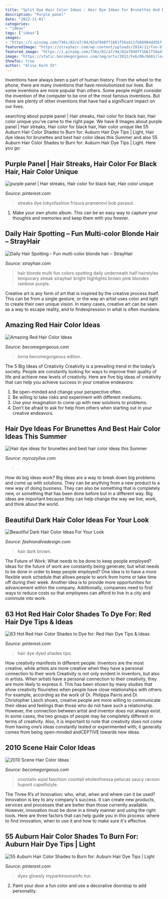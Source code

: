 ```yaml
---
title: "Split Dye Hair Color Ideas : Hair Dye Ideas For Brunettes And Best Hair Color Ideas This Summer"
description: "Purple panel"
date: "2022-11-01"
categories:
- "ideas"
tags: ["ideas"]
images:
- "https://i.pinimg.com/736x/82/a7/94/82a7948ff1b61f56a411fb66984dd55f.jpg"
featuredImage: "https://strayhair.com/wp-content/uploads/2014/11/fun-blonde-multi-color-hair-color.jpg"
featured_image: "https://i.pinimg.com/736x/82/a7/94/82a7948ff1b61f56a411fb66984dd55f.jpg"
image: "https://static.becomegorgeous.com/img/arts/2012/Feb/06/6681/lornaevans_red_hair_color.jpg"
ShowToc: true
author: "Alisa Koch IV"
---
```



Inventions have always been a part of human history. From the wheel to the phone, there are many inventions that have revolutionized our lives. But some inventions are more popular than others. Some people might consider the invention of the computer to be one of the most famous inventions. But there are plenty of other inventions that have had a significant impact on our lives.

	

		
searching about purple panel | Hair streaks, Hair color for black hair, Hair color unique you've came to the right page. We have 8 Images about purple panel | Hair streaks, Hair color for black hair, Hair color unique like 55 Auburn Hair Color Shades to Burn for: Auburn Hair Dye Tips | Light, Hair dye ideas for brunettes and best hair color ideas this Summer and also 55 Auburn Hair Color Shades to Burn for: Auburn Hair Dye Tips | Light. Here you go:
		
    
## Purple Panel | Hair Streaks, Hair Color For Black Hair, Hair Color Unique

<img loading=lazy src="https://i.pinimg.com/736x/fc/b5/b2/fcb5b29c5a61e8e7f59cb8a6bd57dc6e--purple-black-hair-dye-purple-streaks.jpg" onerror="this.onerror=null;this.src='https://tse2.mm.bing.net/th?id=OIP.92SMc9Kny42cNaLmTjlotgHaLH&amp;pid=15.1';" alt="purple panel | Hair streaks, Hair color for black hair, Hair color unique">

_Source: pinterest.com_

>streaks dye tokyofashion frizura pramenovi bob parasol. 

	

1. Make your own photo album. This can be an easy way to capture your thoughts and memories and keep them with you forever.

    
## Daily Hair Spotting – Fun Multi-color Blonde Hair – StrayHair

<img loading=lazy src="https://strayhair.com/wp-content/uploads/2014/11/fun-blonde-multi-color-hair-color.jpg" onerror="this.onerror=null;this.src='https://tse1.mm.bing.net/th?id=OIP.hqblZ55xmZY1BnKmnZFyeQHaKs&amp;pid=15.1';" alt="Daily Hair Spotting – Fun multi-color blonde hair – StrayHair">

_Source: strayhair.com_

>hair blonde multi fun colors spotting daily underneath half hairstyles temporary streak strayhair bright highlights brown pink blondes rainbow purple. 

	

Creative art is any form of art that is inspired by the creative process itself. This can be from a single gesture, or the way an artist uses color and light to create their own unique vision. In many cases, creative art can be seen as a way to escape reality, and to findexpression in what is often mundane.

    
## Amazing Red Hair Color Ideas

<img loading=lazy src="https://static.becomegorgeous.com/img/arts/2012/Feb/06/6681/lornaevans_red_hair_color.jpg" onerror="this.onerror=null;this.src='https://tse2.mm.bing.net/th?id=OIP.B8LT_S31DCebxia_e5Hw6gHaKe&amp;pid=15.1';" alt="Amazing Red Hair Color Ideas">

_Source: becomegorgeous.com_

>lorna becomegorgeous editon. 

	

The 5 Big Ideas of Creativity
Creativity is a prevailing trend in the today’s society. People are constantly looking for ways to improve their quality of life and achieve new levels of creativity. Here are five big ideas of creativity that can help you achieve success in your creative endeavors: 
1. Be open-minded and change your perspective often.
2. Be willing to take risks and experiment with different mediums.
3. Use your imagination to come up with new solutions to problems.
4. Don’t be afraid to ask for help from others when starting out in your creative endeavors.

    
## Hair Dye Ideas For Brunettes And Best Hair Color Ideas This Summer

<img loading=lazy src="https://mycozylive.com/wp-content/uploads/2020/07/25.jpg" onerror="this.onerror=null;this.src='https://tse4.mm.bing.net/th?id=OIP.wVTNrEWEekq_ioQAPusqnAHaJ5&amp;pid=15.1';" alt="Hair dye ideas for brunettes and best hair color ideas this Summer">

_Source: mycozylive.com_

>. 

	

How do big ideas work?
Big ideas are a way to break down big problems and come up with solutions. They can be anything from a new product to a new way of doing business. They can also be something that is completely new, or something that has been done before but in a different way. Big ideas are important because they can help change the way we live, work, and think about the world.

    
## Beautiful Dark Hair Color Ideas For Your Look

<img loading=lazy src="https://www.fashiondivadesign.com/wp-content/uploads/2013/01/dark-brown-hair.jpg" onerror="this.onerror=null;this.src='https://tse2.mm.bing.net/th?id=OIP.yvXpe0ncABE-OnjENOIJCAHaLM&amp;pid=15.1';" alt="Beautiful Dark Hair Color Ideas For Your Look">

_Source: fashiondivadesign.com_

>hair dark brown. 

	

The Future of Work: What needs to be done to keep people employed?
Ideas for the future of work are constantly being generate, but what needs to be done in order to keep people employed? One idea is to have a more flexible work schedule that allows people to work from home or take time off during their week. Another idea is to provide more opportunities for advancement within the company. Additionally, companies need to find ways to reduce costs so that employees can afford to live in a city and commute into work.

    
## 63 Hot Red Hair Color Shades To Dye For: Red Hair Dye Tips &amp; Ideas

<img loading=lazy src="https://i.pinimg.com/736x/6d/21/b7/6d21b76daf1b1a443476fcd57fbc855a.jpg" onerror="this.onerror=null;this.src='https://tse4.mm.bing.net/th?id=OIP.VVluzqTMT5Gt3f0wn2I19QHaKy&amp;pid=15.1';" alt="63 Hot Red Hair Color Shades to Dye for: Red Hair Dye Tips &amp; Ideas">

_Source: pinterest.com_

>hair dye dyed shades tips. 

	

How creativity manifests in different people: Inventors are the most creative, while artists are more creative when they have a personal connection to their work
Creativity is not only evident in inventors, but also in artists. When artists have a personal connection to their creativity, they are more likely to express it. This has been shown by many studies that show creativity flourishes when people have close relationships with others. For example, according as the work of Dr. Philippa Parris and Dr. Christopher Lasch shows, creative people are more willing to communicate their ideas and feelings than those who do not have such a relationship. 
However, the connection between artist and inventor does not always exist. In some cases, the two groups of people may be completely different in terms of creativity. Also, it is important to note that creativity does not come from having one’s ideas constantly tested or experimented with; it generally comes from being open-minded andCEPTIVE towards new ideas.

    
## 2010 Scene Hair Color Ideas

<img loading=lazy src="https://static.becomegorgeous.com/img/arts/2010/Aug/11/2555/coontails_scene_hair.jpg" onerror="this.onerror=null;this.src='https://tse4.mm.bing.net/th?id=OIP.Ni4K7qxsvsGyoM9w99n7AQAAAA&amp;pid=15.1';" alt="2010 Scene Hair Color Ideas">

_Source: becomegorgeous.com_

>coontails wpid faschion coontail etoileofnessa pelucas saucy racoon hupont capellistyle. 

	

The Three R’s of Innovation: who, what, when and where can it be used?
Innovation is key to any company's success. It can create new products, services and processes that are better than those currently available. However, innovation must be done in a timely manner and using the right tools. Here are three factors that can help guide you in this process: where to find innovation, when to use it and how to make sure it's effective.

    
## 55 Auburn Hair Color Shades To Burn For: Auburn Hair Dye Tips | Light

<img loading=lazy src="https://i.pinimg.com/736x/82/a7/94/82a7948ff1b61f56a411fb66984dd55f.jpg" onerror="this.onerror=null;this.src='https://tse4.mm.bing.net/th?id=OIP.jqfoiUQPMaTVvpkKQAgPrQHaKy&amp;pid=15.1';" alt="55 Auburn Hair Color Shades to Burn for: Auburn Hair Dye Tips | Light">

_Source: pinterest.com_

>dyes glowsly myparkinsonsinfo hur. 

	

2. Paint your door a fun color and use a decorative doorstop to add personality.

